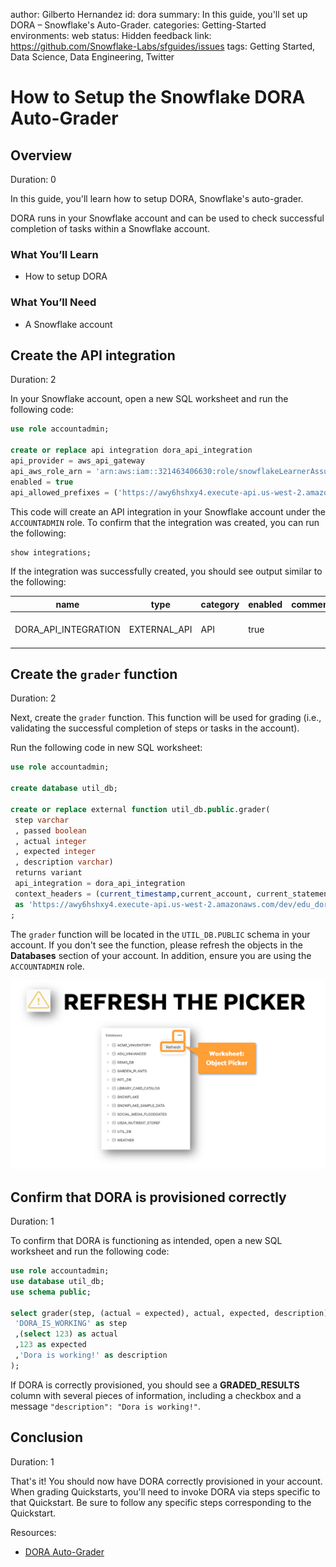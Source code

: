 author: Gilberto Hernandez
id: dora
summary: In this guide, you'll set up DORA – Snowflake's Auto-Grader.
categories: Getting-Started
environments: web
status: Hidden 
feedback link: https://github.com/Snowflake-Labs/sfguides/issues
tags: Getting Started, Data Science, Data Engineering, Twitter 

# How to Setup the Snowflake DORA Auto-Grader
<!-- ------------------------ -->
## Overview 
Duration: 0

In this guide, you'll learn how to setup DORA, Snowflake's auto-grader.

DORA runs in your Snowflake account and can be used to check successful completion of tasks within a Snowflake account.


### What You’ll Learn 
- How to setup DORA


### What You’ll Need 
- A Snowflake account

<!-- ------------------------ -->
## Create the API integration
Duration: 2

In your Snowflake account, open a new SQL worksheet and run the following code:

```sql
use role accountadmin;

create or replace api integration dora_api_integration 
api_provider = aws_api_gateway 
api_aws_role_arn = 'arn:aws:iam::321463406630:role/snowflakeLearnerAssumedRole' 
enabled = true 
api_allowed_prefixes = ('https://awy6hshxy4.execute-api.us-west-2.amazonaws.com/dev/edu_dora');
```

This code will create an API integration in your Snowflake account under the `ACCOUNTADMIN` role. To confirm that the integration was created, you can run the following:

```sql
show integrations;
```

If the integration was successfully created, you should see output similar to the following:

| **name**             | **type**     | **category** | **enabled** | **comment** | **created_on**                |
|----------------------|--------------|--------------|-------------|-------------|-------------------------------|
| DORA_API_INTEGRATION | EXTERNAL_API | API          | true        |             | 2023-02-03 12:36:22.470 -0700 |



<!-- ------------------------ -->
## Create the `grader` function
Duration: 2

Next, create the `grader` function. This function will be used for grading (i.e., validating the successful completion of steps or tasks in the account).

Run the following code in new SQL worksheet:

```sql
use role accountadmin;

create database util_db;

create or replace external function util_db.public.grader(        
 step varchar     
 , passed boolean     
 , actual integer     
 , expected integer    
 , description varchar) 
 returns variant 
 api_integration = dora_api_integration 
 context_headers = (current_timestamp,current_account, current_statement) 
 as 'https://awy6hshxy4.execute-api.us-west-2.amazonaws.com/dev/edu_dora/grader'  
;  
```

The `grader` function will be located in the `UTIL_DB.PUBLIC` schema in your account. If you don't see the function, please refresh the objects in the **Databases** section of your account. In addition, ensure you are using the `ACCOUNTADMIN` role.

![refresh picker](./assets/picker-refresh.png)

<!-- ------------------------ -->
## Confirm that DORA is provisioned correctly
Duration: 1

To confirm that DORA is functioning as intended, open a new SQL worksheet and run the following code:

```sql
use role accountadmin;
use database util_db;
use schema public;

select grader(step, (actual = expected), actual, expected, description) as graded_results from (SELECT
 'DORA_IS_WORKING' as step
 ,(select 123) as actual
 ,123 as expected
 ,'Dora is working!' as description
);
```

If DORA is correctly provisioned, you should see a **GRADED_RESULTS** column with several pieces of information, including a checkbox and a message `"description": "Dora is working!"`.
<!-- ------------------------ -->
## Conclusion
Duration: 1

That's it! You should now have DORA correctly provisioned in your account. When grading Quickstarts, you'll need to invoke DORA via steps specific to that Quickstart. Be sure to follow any specific steps corresponding to the Quickstart.

Resources:

- [DORA Auto-Grader](https://learn.snowflake.com/news)
